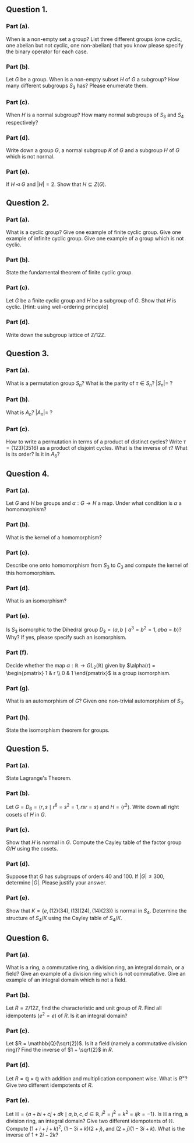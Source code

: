 
## Question 1.
### Part (a).
When is a non-empty set a group? List three different groups (one cyclic, one abelian but not cyclic, one non-abelian) that you know please specify the binary operator for each case.

### Part (b).
Let $G$ be a group. When is a non-empty subset $H$ of $G$ a subgroup? How many different subgroups $S_3$ has? Please enumerate them.

### Part (c).
When $H$ is a normal subgroup? How many normal subgroups of $S_3$ and $S_4$ respectively?

### Part (d).
Write down a group $G$, a normal subgroup $K$ of $G$ and a subgroup $H$ of $G$ which is not normal.

### Part (e).
If $H\triangleleft G$ and $|H|=2$. Show that $H\subseteq Z(G)$.

## Question 2.
### Part (a).
What is a cyclic group? Give one example of finite cyclic group. Give one example of infinite cyclic group. Give one example of a group which is not cyclic.

### Part (b).
State the fundamental theorem of finite cyclic group.

### Part (c).
Let $G$ be a finite cyclic group and $H$ be a subgroup of $G$. Show that $H$ is cyclic. [Hint: using well-ordering principle]

### Part (d).
Write down the subgroup lattice of $\mathbb{Z}/12\mathbb{Z}$.

## Question 3.
### Part (a).
What is a permutation group $S_n$? What is the parity of $\tau \in S_n$? $|S_n| =$ ?

### Part (b).
What is $A_n$? $|A_n| =$ ?

### Part (c).
How to write a permutation in terms of a product of distinct cycles? Write $\tau = (123)(3516)$ as a product of disjoint cycles. What is the inverse of $\tau$? What is its order? Is it in $A_6$?

## Question 4.
### Part (a).
Let $G$ and $H$ be groups and $\alpha : G \rightarrow H$ a map. Under what condition is $\alpha$ a homomorphism?

### Part (b).
What is the kernel of a homomorphism?

### Part (c).
Describe one onto homomorphism from $S_3$ to $C_3$ and compute the kernel of this homomorphism.

### Part (d).
What is an isomorphism?

### Part (e).
Is $S_3$ isomorphic to the Dihedral group $D_3 = \langle a, b \mid a^3 = b^2 = 1, aba = b\rangle$? Why? If yes, please specify such an isomorphism.

### Part (f).
Decide whether the map $\alpha : \mathbb{R} \rightarrow GL_2(\mathbb{R})$ given by $\alpha(r) = \begin{pmatrix} 1 & r \\ 0 & 1 \end{pmatrix}$ is a group isomorphism.

### Part (g).
What is an automorphism of $G$? Given one non-trivial automorphism of $S_3$.

### Part (h).
State the isomorphism theorem for groups.

## Question 5.
### Part (a).
State Lagrange's Theorem.

### Part (b).
Let $G = D_6 = \langle r, s \mid r^6 = s^2 = 1, rsr = s\rangle$ and $H = \langle r^2\rangle$. Write down all right cosets of $H$ in $G$.

### Part (c).
Show that $H$ is normal in $G$. Compute the Cayley table of the factor group $G/H$ using the cosets.

### Part (d).
Suppose that $G$ has subgroups of orders 40 and 100. If $|G| \leq 300$, determine $|G|$. Please justify your answer.

### Part (e).
Show that $K = \{e,(12)(34),(13)(24),(14)(23)\}$ is normal in $S_4$. Determine the structure of $S_4/K$ using the Cayley table of $S_4/K$.

## Question 6.
### Part (a).
What is a ring, a commutative ring, a division ring, an integral domain, or a field? Give an example of a division ring which is not commutative. Give an example of an integral domain which is not a field.

### Part (b).
Let $R = \mathbb{Z}/12\mathbb{Z}$, find the characteristic and unit group of $R$. Find all idempotents $(e^2 = e)$ of $R$. Is it an integral domain?

### Part (c).
Let $R = \mathbb{Q}(\sqrt{2})$. Is it a field (namely a commutative division ring)? Find the inverse of $1 + \sqrt{2}$ in $R$.

### Part (d).
Let $R = \mathbb{Q}\times\mathbb{Q}$ with addition and multiplication component wise. What is $R^\times$? Give two different idempotents of $R$.

### Part (e).
Let $\mathbb{H} = \{a+bi+cj+dk \mid a,b,c,d \in \mathbb{R}, i^2 = j^2 = k^2 = ijk = -1\}$. Is $\mathbb{H}$ a ring, a division ring, an integral domain? Give two different idempotents of $\mathbb{H}$. Compute $(1+i+j+k)^2$, $(1-3i+k)(2+j)$, and $(2+j)(1-3i+k)$. What is the inverse of $1+2i-2k$?